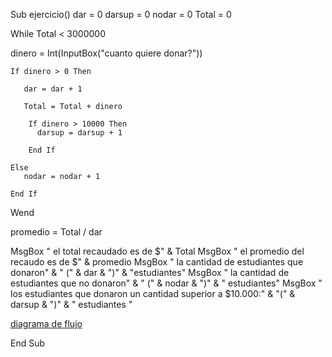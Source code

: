 Sub ejercicio()
 dar = 0
 darsup = 0
 nodar = 0
 Total = 0

 While Total < 3000000

 dinero = Int(InputBox("cuanto quiere donar?"))
   
    If dinero > 0 Then
    
       dar = dar + 1
       
       Total = Total + dinero
       
        If dinero > 10000 Then
          darsup = darsup + 1
       
        End If
       
    Else
       nodar = nodar + 1
       
    End If
    
 Wend

 promedio = Total / dar

 MsgBox " el total recaudado es de $" & Total
 MsgBox " el promedio del recaudo es de $" & promedio
 MsgBox " la cantidad de estudiantes que donaron" & " (" & dar & ")" & "estudiantes"
 MsgBox " la cantidad de estudiantes que no donaron" & " (" & nodar & ")" & " estudiantes"
 MsgBox " los estudiantes que donaron un cantidad superior a $10.000:" & "(" & darsup & ")" & " estudiantes "

 [diagrama de flujo](DiagramaCorrection.jpg)
 
End Sub